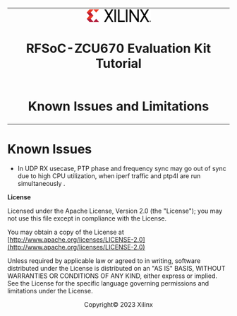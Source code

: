 <table class="sphinxhide">
 <tr>
   <td align="center"><img src="../../media/xilinx-logo.png" width="30%"/><h1>RFSoC-ZCU670 Evaluation Kit Tutorial</h1>
   </td>
 </tr>
 <tr>
 <td align="center"><h1>Known Issues and Limitations</h1>

 </td>
 </tr>
</table>

Known Issues
============
* In UDP RX usecase, PTP phase and frequency sync may go out of sync due to high CPU utilization, when iperf traffic and ptp4l are run simultaneously .  


**License**

Licensed under the Apache License, Version 2.0 (the "License"); you may not use this file except in compliance with the License.

You may obtain a copy of the License at
[http://www.apache.org/licenses/LICENSE-2.0](http://www.apache.org/licenses/LICENSE-2.0)


Unless required by applicable law or agreed to in writing, software distributed under the License is distributed on an "AS IS" BASIS, WITHOUT WARRANTIES OR CONDITIONS OF ANY KIND, either express or implied. See the License for the specific language governing permissions and limitations under the License.

<p align="center">Copyright&copy; 2023 Xilinx</p>
